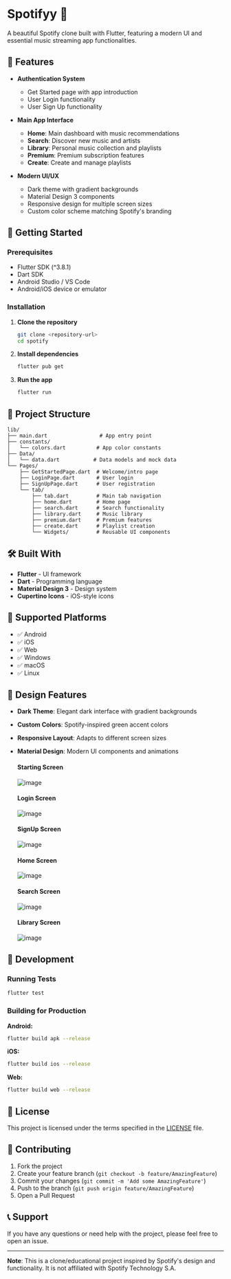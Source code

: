 # Spotifyy 🎵

A beautiful Spotify clone built with Flutter, featuring a modern UI and essential music streaming app functionalities.

## 📱 Features

- **Authentication System**
  - Get Started page with app introduction
  - User Login functionality
  - User Sign Up functionality

- **Main App Interface**
  - **Home**: Main dashboard with music recommendations
  - **Search**: Discover new music and artists
  - **Library**: Personal music collection and playlists
  - **Premium**: Premium subscription features
  - **Create**: Create and manage playlists

- **Modern UI/UX**
  - Dark theme with gradient backgrounds
  - Material Design 3 components
  - Responsive design for multiple screen sizes
  - Custom color scheme matching Spotify's branding

## 🚀 Getting Started

### Prerequisites

- Flutter SDK (^3.8.1)
- Dart SDK
- Android Studio / VS Code
- Android/iOS device or emulator

### Installation

1. **Clone the repository**
   ```bash
   git clone <repository-url>
   cd spotify
   ```

2. **Install dependencies**
   ```bash
   flutter pub get
   ```

3. **Run the app**
   ```bash
   flutter run
   ```

## 📁 Project Structure

```
lib/
├── main.dart                 # App entry point
├── constants/
│   └── colors.dart          # App color constants
├── Data/
│   └── data.dart           # Data models and mock data
└── Pages/
    ├── GetStartedPage.dart  # Welcome/intro page
    ├── LoginPage.dart       # User login
    ├── SignUpPage.dart      # User registration
    └── tab/
        ├── tab.dart         # Main tab navigation
        ├── home.dart        # Home page
        ├── search.dart      # Search functionality
        ├── library.dart     # Music library
        ├── premium.dart     # Premium features
        ├── create.dart      # Playlist creation
        └── Widgets/         # Reusable UI components
```

## 🛠️ Built With

- **Flutter** - UI framework
- **Dart** - Programming language
- **Material Design 3** - Design system
- **Cupertino Icons** - iOS-style icons

## 📱 Supported Platforms

- ✅ Android
- ✅ iOS
- ✅ Web
- ✅ Windows
- ✅ macOS
- ✅ Linux

## 🎨 Design Features

- **Dark Theme**: Elegant dark interface with gradient backgrounds
- **Custom Colors**: Spotify-inspired green accent colors
- **Responsive Layout**: Adapts to different screen sizes
- **Material Design**: Modern UI components and animations

  #### Starting Screen
  ![image](https://github.com/user-attachments/assets/15231908-b2da-4c6b-9fca-fbdac4ec1844)
  #### Login Screen
  ![image](https://github.com/user-attachments/assets/d1196162-299a-456f-85ac-881a8bc4c2d4)
  #### SignUp Screen
  ![image](https://github.com/user-attachments/assets/39f6887d-5a26-47c0-a33d-eca9d558bacd)
  #### Home Screen
  ![image](https://github.com/user-attachments/assets/0be3ff64-cb68-47f7-afd0-35ef05362365)
  #### Search Screen
  ![image](https://github.com/user-attachments/assets/90b34b9a-02ba-4e26-900a-e9c9044eddd2)
  #### Library Screen
  ![image](https://github.com/user-attachments/assets/5622ba41-7c05-41fe-88db-a721b6e20108)



## 🔧 Development

### Running Tests

```bash
flutter test
```

### Building for Production

**Android:**
```bash
flutter build apk --release
```

**iOS:**
```bash
flutter build ios --release
```

**Web:**
```bash
flutter build web --release
```

## 📄 License

This project is licensed under the terms specified in the [LICENSE](LICENSE) file.

## 🤝 Contributing

1. Fork the project
2. Create your feature branch (`git checkout -b feature/AmazingFeature`)
3. Commit your changes (`git commit -m 'Add some AmazingFeature'`)
4. Push to the branch (`git push origin feature/AmazingFeature`)
5. Open a Pull Request

## 📞 Support

If you have any questions or need help with the project, please feel free to open an issue.

---

**Note**: This is a clone/educational project inspired by Spotify's design and functionality. It is not affiliated with Spotify Technology S.A.
